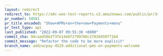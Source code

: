 ```yaml
---
layout: redirect
redirect_to: https://a8c-woo-test-reports.s3.amazonaws.com/public/pr/34581/api/index.html
pr_number: 34581
pr_title_encoded: "Show+APMs+on+the+new+Payments+menu"
pr_test_type: api
last_published: "2022-09-07 09:55:30 +0000"
commit_sha: 94caad58b2f3fe14e072799786c27828459ff1bd
commit_message: "Refactor the code to be more explicit"
branch_name: add/wcpay-4529-additional-pms-on-payments-welcome
---
```

